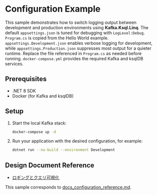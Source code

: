 # Configuration Example

This sample demonstrates how to switch logging output between development and production environments using **Kafka.Ksql.Linq**.
The default `appsettings.json` is tuned for debugging with `LogLevel:Debug`.
`Program.cs` is copied from the Hello World example. `appsettings.Development.json` enables verbose logging for development, while
`appsettings.Production.json` suppresses most output for a quieter runtime. Replace the file referenced in `Program.cs` as needed before running.
`docker-compose.yml` provides the required Kafka and ksqlDB services.

## Prerequisites

- .NET 8 SDK
- Docker (for Kafka and ksqlDB)

## Setup

1. Start the local Kafka stack:
   ```bash
   docker-compose up -d
   ```
2. Run your application with the desired configuration, for example:
   ```bash
   dotnet run --no-build --environment Development
   ```

## Design Document Reference

- [ロギングとクエリ可視化](../../docs/oss_design_combined.md#8ロギングとクエリ可視化)

This sample corresponds to [docs_configuration_reference.md](../../docs/docs_configuration_reference.md).

